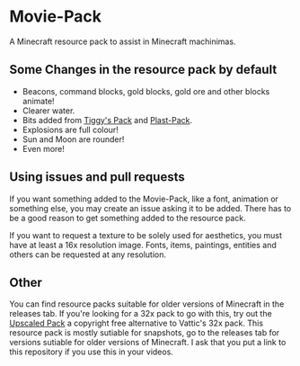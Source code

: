 Movie-Pack
==========

A Minecraft resource pack to assist in Minecraft machinimas.

Some Changes in the resource pack by default
--------------------------------------------
- Beacons, command blocks, gold blocks, gold ore and other blocks animate!
- Clearer water.
- Bits added from [Tiggy's Pack][1] and [Plast-Pack][2].
- Explosions are full colour!
- Sun and Moon are rounder!
- Even more!

Using issues and pull requests
------------------------------
If you want something added to the Movie-Pack, like a font, animation or
something else, you may create an issue asking it to be added. There has to be a
good reason to get something added to the resource pack.

If you want to request a texture to be solely used for aesthetics, you must have at least a 16x resolution image.
Fonts, items, paintings, entities and others can be requested at any resolution.

Other
-----
You can find resource packs suitable for older versions of Minecraft in the releases tab.
If you're looking for a 32x pack to go with this, try out the [Upscaled Pack](http://www.curse.com/texture-packs/minecraft/upscaled) a copyright free alternative to Vattic's 32x pack.
This resource pack is mostly sutiable for snapshots, go to the releases tab for versions sutiable for older versions of Minecraft.
I ask that you put a link to this repository if you use this in your videos.


[1]:https://oc.tc/forums/topics/52f2ca9e12ca95ef76003af3
[2]:https://github.com/Plastix/Plast-Pack
